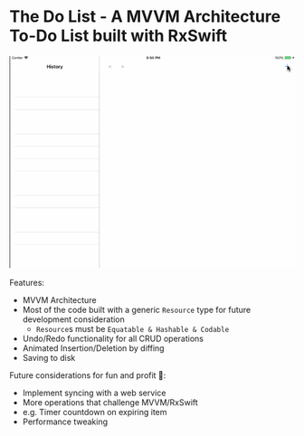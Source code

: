 # The Do List - A MVVM Architecture To-Do List built with RxSwift

![Example](./the-do-list-app.gif)

Features:
- MVVM Architecture
- Most of the code  built with a generic `Resource` type for future development consideration
  - `Resource`s must be `Equatable & Hashable & Codable`
- Undo/Redo functionality for all CRUD operations
- Animated Insertion/Deletion by diffing
- Saving to disk

Future considerations for fun and profit 🎉:
- Implement syncing with a web service
- More operations that challenge MVVM/RxSwift
 - e.g. Timer countdown on expiring item
- Performance tweaking
